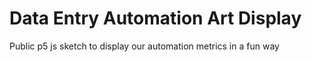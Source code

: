 # Data Entry Automation Art Display

Public p5 js sketch to display our automation metrics in a fun way
